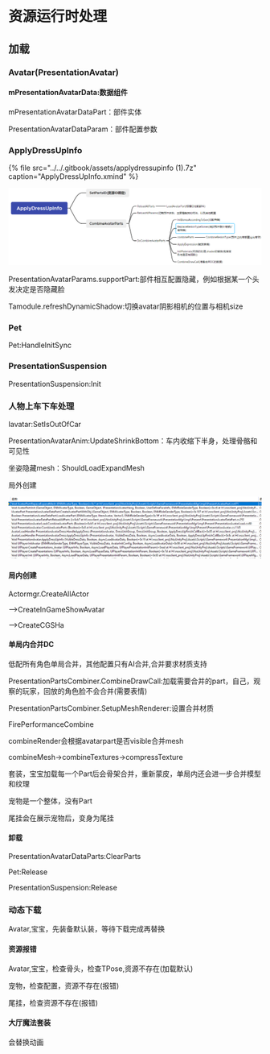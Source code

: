 # 资源运行时处理

## 加载

### Avatar\(PresentationAvatar\)

#### mPresentationAvatarData:数据组件

mPresentationAvatarDataPart：部件实体

PresentationAvatarDataParam：部件配置参数

### ApplyDressUpInfo

{% file src="../../.gitbook/assets/applydressupinfo \(1\).7z" caption="ApplyDressUpInfo.xmind" %}

![](../../.gitbook/assets/image%20%28233%29.png)

PresentationAvatarParams.supportPart:部件相互配置隐藏，例如根据某一个头发决定是否隐藏脸

Tamodule.refreshDynamicShadow:切换avatar阴影相机的位置与相机size

### Pet

Pet:HandleInitSync

### PresentationSuspension

PresentationSuspension:Init

### 人物上车下车处理

Iavatar:SetIsOutOfCar

PresentationAvatarAnim:UpdateShrinkBottom：车内收缩下半身，处理骨骼和可见性

坐姿隐藏mesh：ShouldLoadExpandMesh

局外创建

![](../../.gitbook/assets/image%20%28198%29.png)

#### 局内创建

Actormgr.CreateAllActor

--&gt;CreateInGameShowAvatar

--&gt;CreateCGSHa

#### 单局内合并DC

低配所有角色单局合并，其他配置只有AI合并,合并要求材质支持

PresentationPartsCombiner.CombineDrawCall:加载需要合并的part，自己，观察的玩家，回放的角色脸不会合并\(需要表情\)

PresentationPartsCombiner.SetupMeshRenderer:设置合并材质

FirePerformanceCombine

combineRender会根据avatarpart是否visible合并mesh

combineMesh-&gt;combineTextures-&gt;compressTexture

套装，宝宝加载每一个Part后会骨架合并，重新蒙皮，单局内还会进一步合并模型和纹理

宠物是一个整体，没有Part

尾挂会在展示宠物后，变身为尾挂

#### 卸载

PresentationAvatarDataParts:ClearParts

Pet:Release

PresentationSuspension:Release

### 动态下载

Avatar,宝宝，先装备默认装，等待下载完成再替换

#### 资源报错

Avatar,宝宝，检查骨头，检查TPose,资源不存在\(加载默认\)

宠物，检查配置，资源不存在\(报错\)

尾挂，检查资源不存在\(报错\)

#### 大厅魔法套装

会替换动画



